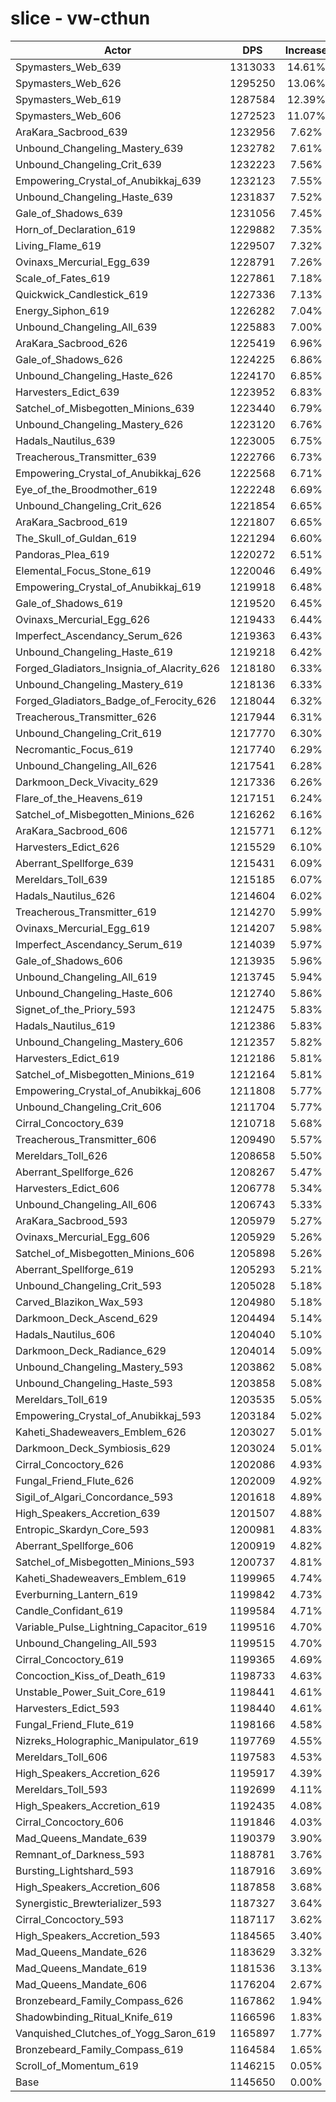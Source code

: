 # slice - vw-cthun
| Actor | DPS | Increase |
|---|:---:|:---:|
|Spymasters_Web_639|1313033|14.61%|
|Spymasters_Web_626|1295250|13.06%|
|Spymasters_Web_619|1287584|12.39%|
|Spymasters_Web_606|1272523|11.07%|
|AraKara_Sacbrood_639|1232956|7.62%|
|Unbound_Changeling_Mastery_639|1232782|7.61%|
|Unbound_Changeling_Crit_639|1232223|7.56%|
|Empowering_Crystal_of_Anubikkaj_639|1232123|7.55%|
|Unbound_Changeling_Haste_639|1231837|7.52%|
|Gale_of_Shadows_639|1231056|7.45%|
|Horn_of_Declaration_619|1229882|7.35%|
|Living_Flame_619|1229507|7.32%|
|Ovinaxs_Mercurial_Egg_639|1228791|7.26%|
|Scale_of_Fates_619|1227861|7.18%|
|Quickwick_Candlestick_619|1227336|7.13%|
|Energy_Siphon_619|1226282|7.04%|
|Unbound_Changeling_All_639|1225883|7.00%|
|AraKara_Sacbrood_626|1225419|6.96%|
|Gale_of_Shadows_626|1224225|6.86%|
|Unbound_Changeling_Haste_626|1224170|6.85%|
|Harvesters_Edict_639|1223952|6.83%|
|Satchel_of_Misbegotten_Minions_639|1223440|6.79%|
|Unbound_Changeling_Mastery_626|1223120|6.76%|
|Hadals_Nautilus_639|1223005|6.75%|
|Treacherous_Transmitter_639|1222766|6.73%|
|Empowering_Crystal_of_Anubikkaj_626|1222568|6.71%|
|Eye_of_the_Broodmother_619|1222248|6.69%|
|Unbound_Changeling_Crit_626|1221854|6.65%|
|AraKara_Sacbrood_619|1221807|6.65%|
|The_Skull_of_Guldan_619|1221294|6.60%|
|Pandoras_Plea_619|1220272|6.51%|
|Elemental_Focus_Stone_619|1220046|6.49%|
|Empowering_Crystal_of_Anubikkaj_619|1219918|6.48%|
|Gale_of_Shadows_619|1219520|6.45%|
|Ovinaxs_Mercurial_Egg_626|1219433|6.44%|
|Imperfect_Ascendancy_Serum_626|1219363|6.43%|
|Unbound_Changeling_Haste_619|1219218|6.42%|
|Forged_Gladiators_Insignia_of_Alacrity_626|1218180|6.33%|
|Unbound_Changeling_Mastery_619|1218136|6.33%|
|Forged_Gladiators_Badge_of_Ferocity_626|1218044|6.32%|
|Treacherous_Transmitter_626|1217944|6.31%|
|Unbound_Changeling_Crit_619|1217770|6.30%|
|Necromantic_Focus_619|1217740|6.29%|
|Unbound_Changeling_All_626|1217541|6.28%|
|Darkmoon_Deck_Vivacity_629|1217336|6.26%|
|Flare_of_the_Heavens_619|1217151|6.24%|
|Satchel_of_Misbegotten_Minions_626|1216262|6.16%|
|AraKara_Sacbrood_606|1215771|6.12%|
|Harvesters_Edict_626|1215529|6.10%|
|Aberrant_Spellforge_639|1215431|6.09%|
|Mereldars_Toll_639|1215185|6.07%|
|Hadals_Nautilus_626|1214604|6.02%|
|Treacherous_Transmitter_619|1214270|5.99%|
|Ovinaxs_Mercurial_Egg_619|1214207|5.98%|
|Imperfect_Ascendancy_Serum_619|1214039|5.97%|
|Gale_of_Shadows_606|1213935|5.96%|
|Unbound_Changeling_All_619|1213745|5.94%|
|Unbound_Changeling_Haste_606|1212740|5.86%|
|Signet_of_the_Priory_593|1212475|5.83%|
|Hadals_Nautilus_619|1212386|5.83%|
|Unbound_Changeling_Mastery_606|1212357|5.82%|
|Harvesters_Edict_619|1212186|5.81%|
|Satchel_of_Misbegotten_Minions_619|1212164|5.81%|
|Empowering_Crystal_of_Anubikkaj_606|1211808|5.77%|
|Unbound_Changeling_Crit_606|1211704|5.77%|
|Cirral_Concoctory_639|1210718|5.68%|
|Treacherous_Transmitter_606|1209490|5.57%|
|Mereldars_Toll_626|1208658|5.50%|
|Aberrant_Spellforge_626|1208267|5.47%|
|Harvesters_Edict_606|1206778|5.34%|
|Unbound_Changeling_All_606|1206743|5.33%|
|AraKara_Sacbrood_593|1205979|5.27%|
|Ovinaxs_Mercurial_Egg_606|1205929|5.26%|
|Satchel_of_Misbegotten_Minions_606|1205898|5.26%|
|Aberrant_Spellforge_619|1205293|5.21%|
|Unbound_Changeling_Crit_593|1205028|5.18%|
|Carved_Blazikon_Wax_593|1204980|5.18%|
|Darkmoon_Deck_Ascend_629|1204494|5.14%|
|Hadals_Nautilus_606|1204040|5.10%|
|Darkmoon_Deck_Radiance_629|1204014|5.09%|
|Unbound_Changeling_Mastery_593|1203862|5.08%|
|Unbound_Changeling_Haste_593|1203858|5.08%|
|Mereldars_Toll_619|1203535|5.05%|
|Empowering_Crystal_of_Anubikkaj_593|1203184|5.02%|
|Kaheti_Shadeweavers_Emblem_626|1203027|5.01%|
|Darkmoon_Deck_Symbiosis_629|1203024|5.01%|
|Cirral_Concoctory_626|1202086|4.93%|
|Fungal_Friend_Flute_626|1202009|4.92%|
|Sigil_of_Algari_Concordance_593|1201618|4.89%|
|High_Speakers_Accretion_639|1201507|4.88%|
|Entropic_Skardyn_Core_593|1200981|4.83%|
|Aberrant_Spellforge_606|1200919|4.82%|
|Satchel_of_Misbegotten_Minions_593|1200737|4.81%|
|Kaheti_Shadeweavers_Emblem_619|1199965|4.74%|
|Everburning_Lantern_619|1199842|4.73%|
|Candle_Confidant_619|1199584|4.71%|
|Variable_Pulse_Lightning_Capacitor_619|1199516|4.70%|
|Unbound_Changeling_All_593|1199515|4.70%|
|Cirral_Concoctory_619|1199365|4.69%|
|Concoction_Kiss_of_Death_619|1198733|4.63%|
|Unstable_Power_Suit_Core_619|1198441|4.61%|
|Harvesters_Edict_593|1198440|4.61%|
|Fungal_Friend_Flute_619|1198166|4.58%|
|Nizreks_Holographic_Manipulator_619|1197769|4.55%|
|Mereldars_Toll_606|1197583|4.53%|
|High_Speakers_Accretion_626|1195917|4.39%|
|Mereldars_Toll_593|1192699|4.11%|
|High_Speakers_Accretion_619|1192435|4.08%|
|Cirral_Concoctory_606|1191846|4.03%|
|Mad_Queens_Mandate_639|1190379|3.90%|
|Remnant_of_Darkness_593|1188781|3.76%|
|Bursting_Lightshard_593|1187916|3.69%|
|High_Speakers_Accretion_606|1187858|3.68%|
|Synergistic_Brewterializer_593|1187327|3.64%|
|Cirral_Concoctory_593|1187117|3.62%|
|High_Speakers_Accretion_593|1184565|3.40%|
|Mad_Queens_Mandate_626|1183629|3.32%|
|Mad_Queens_Mandate_619|1181536|3.13%|
|Mad_Queens_Mandate_606|1176204|2.67%|
|Bronzebeard_Family_Compass_626|1167862|1.94%|
|Shadowbinding_Ritual_Knife_619|1166596|1.83%|
|Vanquished_Clutches_of_Yogg_Saron_619|1165897|1.77%|
|Bronzebeard_Family_Compass_619|1164584|1.65%|
|Scroll_of_Momentum_619|1146215|0.05%|
|Base|1145650|0.00%|

